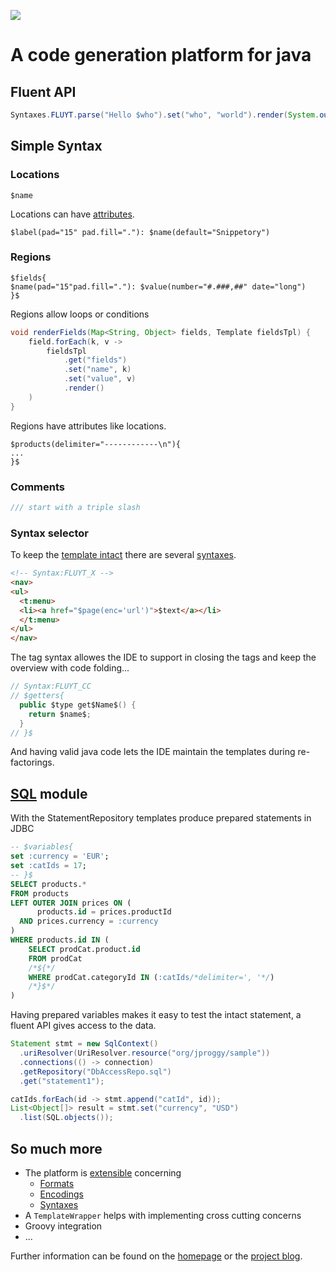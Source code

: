 <a href="https://www.jproggy.org/snippetory/intact-templates/"><img src="https://www.jproggy.org/img/snippetorytx60.png" /></a>

# A code generation platform for java

## Fluent API
```java
Syntaxes.FLUYT.parse("Hello $who").set("who", "world").render(System.out);
```
## Simple Syntax
### Locations
```
$name
```
Locations can have [attributes].
```
$label(pad="15" pad.fill="."): $name(default="Snippetory")
```
### Regions
```
$fields{
$name(pad="15"pad.fill="."): $value(number="#.###,##" date="long")    
}$
```
Regions allow loops or conditions
```java
void renderFields(Map<String, Object> fields, Template fieldsTpl) {
    field.forEach(k, v -> 
        fieldsTpl
            .get("fields")
            .set("name", k)
            .set("value", v)
            .render()
    )
}
```
Regions have attributes like locations.
```
$products(delimiter="------------\n"){
...
}$
```
### Comments
```java
/// start with a triple slash
```
### Syntax selector
To keep the [template intact] there are several [syntaxes].
```html
<!-- Syntax:FLUYT_X -->
<nav>
<ul>
  <t:menu>
  <li><a href="$page(enc='url')">$text</a></li>
  </t:menu>
</ul>
</nav>
```
The tag syntax allowes the IDE to support in closing the tags and keep the overview with code folding...
```java
// Syntax:FLUYT_CC
// $getters{
  public $type get$Name$() {
    return $name$;
  }
// }$
```
And having valid java code lets the IDE maintain the templates during re-factorings. 

## [SQL] module
With the StatementRepository templates produce prepared statements in JDBC
```sql
-- $variables{
set :currency = 'EUR';
set :catIds = 17;
-- }$
SELECT products.*
FROM products
LEFT OUTER JOIN prices ON ( 
      products.id = prices.productId 
  AND prices.currency = :currency 
)
WHERE products.id IN (
    SELECT prodCat.product.id
    FROM prodCat
    /*${*/
    WHERE prodCat.categoryId IN (:catIds/*delimiter=', '*/)
    /*}$*/
)
```
Having prepared variables makes it easy to test the intact statement, a fluent API gives access to the data.
```java
Statement stmt = new SqlContext()
  .uriResolver(UriResolver.resource("org/jproggy/sample"))
  .connections(() -> connection)
  .getRepository("DbAccessRepo.sql")
  .get("statement1");

catIds.forEach(id -> stmt.append("catId", id));
List<Object[]> result = stmt.set("currency", "USD")
  .list(SQL.objects());
```
## So much more
* The platform is [extensible] concerning
  * [Formats]
  * [Encodings]
  * [Syntaxes]
* A `TemplateWrapper` helps with implementing cross cutting concerns
* Groovy integration
* ...

Further information can be found on the [homepage] or the [project blog].

[extensible]: https://www.jproggy.org/snippetory/ExtensionExample.html
[formats]: https://www.jproggy.org/snippetory/formats/
[encodings]: https://www.jproggy.org/snippetory/encodings/
[syntaxes]: https://www.jproggy.org/snippetory/syntax/#FLUYT
[SQL]: https://www.jproggy.org/snippetory/sql/
[template intact]: https://www.jproggy.org/snippetory/intact-templates/
[attributes]: https://www.jproggy.org/snippetory/syntax/#Attributes
 [homepage]: https://www.jproggy.org/snippetory/ "Documentation for Snippetory"
[project blog]: https://snippetory.wordpress.com 
